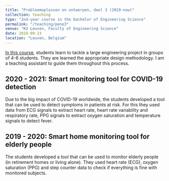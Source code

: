 ```yaml
---
title: "Probleemoplossen en ontwerpen, deel 3 (2019-now)"
collection: teaching
type: "2nd-year course in the bachelor of Engineering Science"
permalink: "/teaching/peno3"
venue: "KU Leuven, Faculty of Engineering Science"
date: 2019-09-23
location: "Leuven, Belgium"
---
```


[In this course](https://onderwijsaanbod.kuleuven.be/syllabi/n/H01D4BN.htm#activetab=doelstellingen_idm8591424), students learn to tackle a large engineering project in groups of 4-6 students. They are
learned the appropriate design methodology. I am a teaching assistant to guide them throughout this process.

2020 - 2021: Smart monitoring tool for COVID-19 detection
------
Due to the big impact of COVID-19 worldwide, the students developed a tool that can be used to detect symptoms in patients at risk. For this they used data from ECG signals to extract heart rate, heart rate variability and respiratory rate, PPG signals to extract oxygen saturation and temperature signals to detect fever.

2019 - 2020: Smart home monitoring tool for elderly people
------
The students developed a tool that can be used to monitor elderly people (in retirement homes or living alone). They used heart rate (ECG), oxygen saturation (PPG) and step counter data to check if everything is fine with monitored subjects.